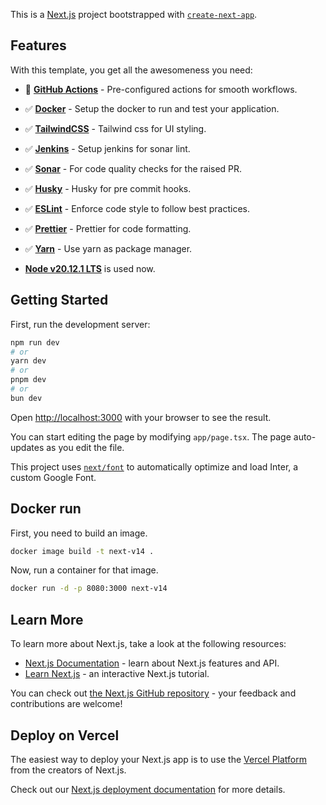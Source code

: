This is a [Next.js](https://nextjs.org/) project bootstrapped
with [`create-next-app`](https://github.com/vercel/next.js/tree/canary/packages/create-next-app).

## Features

With this template, you get all the awesomeness you need:

- 🚀 **[GitHub Actions](https://github.com/features/actions)** - Pre-configured actions for smooth workflows.
- ✅ **[Docker](https://www.docker.com/)** - Setup the docker to run and test your application.
- ✅ **[TailwindCSS](https://tailwindcss.com/)** - Tailwind css for UI styling.
- ✅ **[Jenkins](https://jenkins.io/)** - Setup jenkins for sonar lint.
- ✅ **[Sonar](https://www.sonarsource.com/products/sonarqube/)** - For code quality checks for the raised PR.
- ✅ **[Husky](https://typicode.github.io/husky/)** - Husky for pre commit hooks.
- ✅ **[ESLint](https://eslint.org/)** - Enforce code style to follow best practices.
- ✅ **[Prettier](https://prettier.io/)** - Prettier for code formatting.

- ✅ **[Yarn](https://yarnpkg.com/)** - Use yarn as package manager.

- **[Node v20.12.1 LTS](https://nodejs.org/en/blog/release/v20.12.1)** is used now.

## Getting Started

First, run the development server:

```bash
npm run dev
# or
yarn dev
# or
pnpm dev
# or
bun dev
```

Open [http://localhost:3000](http://localhost:3000) with your browser to see the result.

You can start editing the page by modifying `app/page.tsx`. The page auto-updates as you edit the file.

This project uses [`next/font`](https://nextjs.org/docs/basic-features/font-optimization) to automatically optimize and
load Inter, a custom Google Font.

## Docker run

First, you need to build an image.

```bash
docker image build -t next-v14 .
```

Now, run a container for that image.

```bash
docker run -d -p 8080:3000 next-v14
```

## Learn More

To learn more about Next.js, take a look at the following resources:

- [Next.js Documentation](https://nextjs.org/docs) - learn about Next.js features and API.
- [Learn Next.js](https://nextjs.org/learn) - an interactive Next.js tutorial.

You can check out [the Next.js GitHub repository](https://github.com/vercel/next.js/) - your feedback and contributions
are welcome!

## Deploy on Vercel

The easiest way to deploy your Next.js app is to use
the [Vercel Platform](https://vercel.com/new?utm_medium=default-template&filter=next.js&utm_source=create-next-app&utm_campaign=create-next-app-readme)
from the creators of Next.js.

Check out our [Next.js deployment documentation](https://nextjs.org/docs/deployment) for more details.
